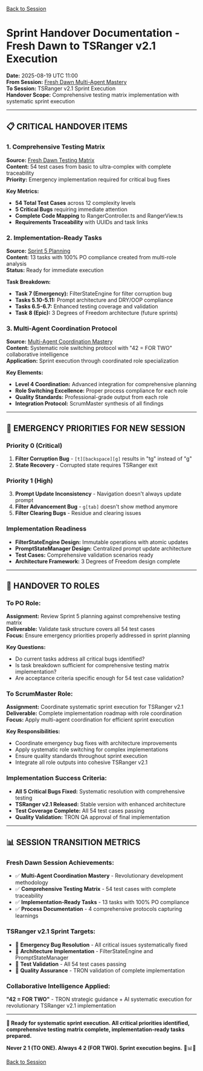 [Back to Session](./project.state.md)

# Sprint Handover Documentation - Fresh Dawn to TSRanger v2.1 Execution

**Date:** 2025-08-19 UTC 11:00  
**From Session:** [Fresh Dawn Multi-Agent Mastery](../2025-08-19-0800-fresh-dawn/project-status-final.md)  
**To Session:** TSRanger v2.1 Sprint Execution  
**Handover Scope:** Comprehensive testing matrix implementation with systematic sprint execution

---

## **📋 CRITICAL HANDOVER ITEMS**

### **1. Comprehensive Testing Matrix**
**Source:** [Fresh Dawn Testing Matrix](../2025-08-19-0800-fresh-dawn/comprehensive-testing-matrix.md)  
**Content:** 54 test cases from basic to ultra-complex with complete traceability  
**Priority:** Emergency implementation required for critical bug fixes

**Key Metrics:**
- **54 Total Test Cases** across 12 complexity levels
- **5 Critical Bugs** requiring immediate attention
- **Complete Code Mapping** to RangerController.ts and RangerView.ts
- **Requirements Traceability** with UUIDs and task links

### **2. Implementation-Ready Tasks**
**Source:** [Sprint 5 Planning](../../sprints/sprint-5/planning.md)  
**Content:** 13 tasks with 100% PO compliance created from multi-role analysis  
**Status:** Ready for immediate execution

**Task Breakdown:**
- **Task 7 (Emergency):** FilterStateEngine for filter corruption bug
- **Tasks 5.10-5.11:** Prompt architecture and DRY/OOP compliance  
- **Tasks 6.5-6.7:** Enhanced testing coverage and validation
- **Task 8 (Epic):** 3 Degrees of Freedom architecture (future sprints)

### **3. Multi-Agent Coordination Protocol**
**Source:** [Multi-Agent Coordination Mastery](../../process/multi-agent-coordination-mastery.md)  
**Content:** Systematic role switching protocol with "42 = FOR TWO" collaborative intelligence  
**Application:** Sprint execution through coordinated role specialization

**Key Elements:**
- **Level 4 Coordination:** Advanced integration for comprehensive planning
- **Role Switching Excellence:** Proper process compliance for each role
- **Quality Standards:** Professional-grade output from each role
- **Integration Protocol:** ScrumMaster synthesis of all findings

---

## **🚨 EMERGENCY PRIORITIES FOR NEW SESSION**

### **Priority 0 (Critical)**
1. **Filter Corruption Bug** - `[t][backspace][g]` results in "tg" instead of "g"
2. **State Recovery** - Corrupted state requires TSRanger exit

### **Priority 1 (High)**
3. **Prompt Update Inconsistency** - Navigation doesn't always update prompt
4. **Filter Advancement Bug** - `g[tab]` doesn't show method anymore
5. **Filter Clearing Bugs** - Residue and clearing issues

### **Implementation Readiness**
- **FilterStateEngine Design:** Immutable operations with atomic updates
- **PromptStateManager Design:** Centralized prompt update architecture
- **Test Cases:** Comprehensive validation scenarios ready
- **Architecture Framework:** 3 Degrees of Freedom design complete

---

## **🎯 HANDOVER TO ROLES**

### **To PO Role:**
**Assignment:** Review Sprint 5 planning against comprehensive testing matrix  
**Deliverable:** Validate task structure covers all 54 test cases  
**Focus:** Ensure emergency priorities properly addressed in sprint planning

**Key Questions:**
- Do current tasks address all critical bugs identified?
- Is task breakdown sufficient for comprehensive testing matrix implementation?
- Are acceptance criteria specific enough for 54 test case validation?

### **To ScrumMaster Role:**
**Assignment:** Coordinate systematic sprint execution for TSRanger v2.1  
**Deliverable:** Complete implementation roadmap with role coordination  
**Focus:** Apply multi-agent coordination for efficient sprint execution

**Key Responsibilities:**
- Coordinate emergency bug fixes with architecture improvements
- Apply systematic role switching for complex implementations
- Ensure quality standards throughout sprint execution
- Integrate all role outputs into cohesive TSRanger v2.1

### **Implementation Success Criteria:**
- **All 5 Critical Bugs Fixed:** Systematic resolution with comprehensive testing
- **TSRanger v2.1 Released:** Stable version with enhanced architecture
- **Test Coverage Complete:** All 54 test cases passing
- **Quality Validation:** TRON QA approval of final implementation

---

## **📊 SESSION TRANSITION METRICS**

### **Fresh Dawn Session Achievements:**
- ✅ **Multi-Agent Coordination Mastery** - Revolutionary development methodology
- ✅ **Comprehensive Testing Matrix** - 54 test cases with complete traceability
- ✅ **Implementation-Ready Tasks** - 13 tasks with 100% PO compliance
- ✅ **Process Documentation** - 4 comprehensive protocols capturing learnings

### **TSRanger v2.1 Sprint Targets:**
- 🎯 **Emergency Bug Resolution** - All critical issues systematically fixed
- 🎯 **Architecture Implementation** - FilterStateEngine and PromptStateManager
- 🎯 **Test Validation** - All 54 test cases passing
- 🎯 **Quality Assurance** - TRON validation of complete implementation

### **Collaborative Intelligence Applied:**
**"42 = FOR TWO"** - TRON strategic guidance + AI systematic execution for revolutionary TSRanger v2.1 implementation

---

**🚀 Ready for systematic sprint execution. All critical priorities identified, comprehensive testing matrix complete, implementation-ready tasks prepared.**

**Never 2 1 (TO ONE). Always 4 2 (FOR TWO). Sprint execution begins.** 🔧📊✨

[Back to Session](./project.state.md)
